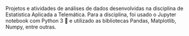 Projetos e atividades de análises de dados desenvolvidas na disciplina de Estatistica Aplicada a Telemática. Para a disciplina, foi usado o Jupyter notebook com Python 3 :snake: e utilizado as bibliotecas Pandas, Matplotlib, Numpy, entre outras.
